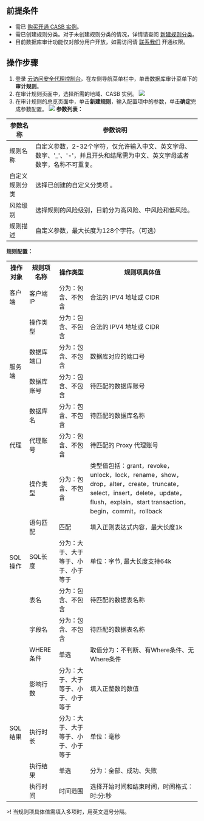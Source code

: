 ## 前提条件

- 需已 [购买开通 CASB 实例](https://cloud.tencent.com/document/product/1303/53298)。
- 需已创建规则分类。对于未创建规则分类的情况，详情请查阅 [新建规则分类](https://cloud.tencent.com/document/product/1303/69143)。
- 目前数据库审计功能仅对部分用户开放，如需访问请 [联系我们](https://cloud.tencent.com/online-service) 开通权限。

## 操作步骤

1. 登录 [云访问安全代理控制台](https://console.cloud.tencent.com/casb)，在左侧导航菜单栏中，单击数据库审计菜单下的**审计规则**。
2. 在审计规则页面中，选择所需的地域、CASB 实例。
![](https://qcloudimg.tencent-cloud.cn/raw/b3d236ae1f07aff897829379d5a73fa0.png)
3. 在审计规则的总览页面中，单击**新建规则**，输入配置项中的参数，单击**确定**完成参数配置。
![](https://qcloudimg.tencent-cloud.cn/raw/f79571e8e5981de7330877b8931e3af1.png)
**参数列表：**
<table>
<thead>
<tr>
<th>参数名称</th>
<th>参数说明</th>
</tr>
</thead>
<tbody><tr>
<td>规则名称</td>
<td>自定义参数，2-32个字符，仅允许输入中文、英文字母、数字、'_'、'-'，并且开头和结尾需为中文、英文字母或者数字，名称不可重复。</td>
</tr>
<tr>
<td>自定义规则分类</td>
<td>选择已创建的自定义分类项 。</td>
</tr>
<tr>
<td>风险级别</td>
<td>选择规则的风险级别，目前分为高风险、中风险和低风险。</td>
</tr>
<tr>
<td>规则描述</td>
<td>自定义参数，最大长度为128个字符。（可选）</td>
</tr>
</tbody></table>

 **规则配置：**  
<table>
  <tr>
	  <th>操作对象</th>
    <th>规则项名称</th>
    <th>操作类型</th>
		<th>规则项具体值</th>
  </tr>
	<tr>
		<td>客户端</td>
		<td>客户端IP</td>
		<td>分为：包含、不包含</td>
	  <td>合法的 IPV4 地址或 CIDR</td>
	</tr>
  <tr>
    <td rowspan="4">服务端</td>
    <td>操作类型</td>
		<td>分为：包含、不包含</td>
	  <td>合法的 IPV4 地址或 CIDR</td>
  </tr>
  <tr>
    <td>数据库端口</td>
		<td>分为：包含、不包含</td>
	  <td>数据库对应的端口号</td>
  </tr>
  <tr>
    <td>数据库账号</td>
		<td>分为：包含、不包含</td>
	  <td>待匹配的数据库账号</td>
  </tr>
  <tr>
    <td>数据库名</td>
		<td>分为：包含、不包含</td>
	  <td>待匹配的数据库名称</td>
  </tr>
	<tr>
    <td rowspan="1">代理 </td>
    <td>代理账号</td>
		<td>分为：包含、不包含</td>
	  <td>待匹配的 Proxy 代理账号</td>
  </tr>
	<tr>
    <td rowspan="6">SQL 操作</td>
    <td>操作类型</td>
		<td>分为：包含、不包含</td>
	  <td>类型值包括：grant，revoke，unlock，lock，rename，show，drop，alter，create，truncate，select，insert，delete，update，flush，explain，start transaction，begin，commit，rollback</td>
  </tr>
  <tr>
    <td>语句匹配</td>
		<td>匹配</td>
	  <td>填入正则表达式内容，最大长度1k</td>
  </tr>
  <tr>
    <td>SQL长度</td>
		<td>分为：大于、大于等于、小于、小于等于</td>
	  <td>单位：字节, 最大长度支持64k</td>
  </tr>
  <tr>
    <td>表名</td>
		<td>分为：包含、不包含</td>
	  <td>待匹配的数据表名称</td>
  </tr>
	<tr>
    <td>字段名</td>
		<td>分为：包含、不包含</td>
	  <td>待匹配的数据表名称</td>
  </tr>
	<tr>
    <td>WHERE 条件</td>
		<td>单选</td>
	  <td>取值分为：不判断、有Where条件、无Where条件</td>
  </tr>
	  <tr>
    <td rowspan="4">SQL结果</td>
    <td>影响行数</td>
		<td>分为：大于、大于等于、小于、小于等于</td>
	  <td>填入正整数的数值</td>
  </tr>
  <tr>
    <td>执行时长</td>
		<td>分为：大于、大于等于、小于、小于等于</td>
	  <td>单位：毫秒</td>
  </tr>
  <tr>
    <td>执行结果</td>
		<td>单选</td>
	  <td>分为：全部、成功、失败</td>
  </tr>
  <tr>
    <td>执行时间</td>
		<td>时间范围</td>
	  <td>选择开始时间和结束时间，时间格式：时:分:秒</td>
  </tr>
 </table>
>! 当规则项具体值需填入多项时，用英文逗号分隔。
